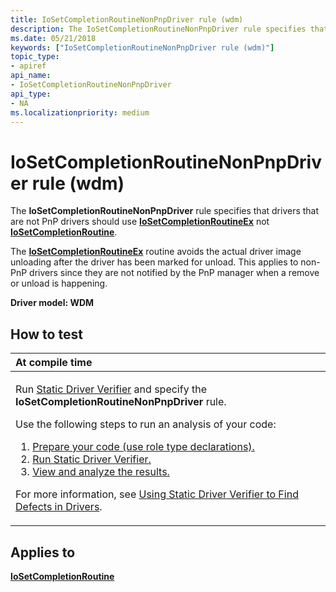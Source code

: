 ```yaml
---
title: IoSetCompletionRoutineNonPnpDriver rule (wdm)
description: The IoSetCompletionRoutineNonPnpDriver rule specifies that drivers that are not PnP drivers should use IoSetCompletionRoutineEx not IoSetCompletionRoutine.
ms.date: 05/21/2018
keywords: ["IoSetCompletionRoutineNonPnpDriver rule (wdm)"]
topic_type:
- apiref
api_name:
- IoSetCompletionRoutineNonPnpDriver
api_type:
- NA
ms.localizationpriority: medium
---
```


# IoSetCompletionRoutineNonPnpDriver rule (wdm)


The **IoSetCompletionRoutineNonPnpDriver** rule specifies that drivers that are not PnP drivers should use [**IoSetCompletionRoutineEx**](/windows-hardware/drivers/ddi/wdm/nf-wdm-iosetcompletionroutineex) not [**IoSetCompletionRoutine**](/windows-hardware/drivers/ddi/wdm/nf-wdm-iosetcompletionroutine).

The [**IoSetCompletionRoutineEx**](/windows-hardware/drivers/ddi/wdm/nf-wdm-iosetcompletionroutineex) routine avoids the actual driver image unloading after the driver has been marked for unload. This applies to non-PnP drivers since they are not notified by the PnP manager when a remove or unload is happening.

**Driver model: WDM**

How to test
-----------

<table>
<colgroup>
<col width="100%" />
</colgroup>
<thead>
<tr class="header">
<th align="left">At compile time</th>
</tr>
</thead>
<tbody>
<tr class="odd">
<td align="left"><p>Run <a href="/windows-hardware/drivers/devtest/static-driver-verifier" data-raw-source="[Static Driver Verifier](./static-driver-verifier.md)">Static Driver Verifier</a> and specify the <strong>IoSetCompletionRoutineNonPnpDriver</strong> rule.</p>
Use the following steps to run an analysis of your code:
<ol>
<li><a href="/windows-hardware/drivers/devtest/using-static-driver-verifier-to-find-defects-in-drivers#preparing-your-source-code" data-raw-source="[Prepare your code (use role type declarations).](./using-static-driver-verifier-to-find-defects-in-drivers.md#preparing-your-source-code)">Prepare your code (use role type declarations).</a></li>
<li><a href="/windows-hardware/drivers/devtest/using-static-driver-verifier-to-find-defects-in-drivers#running-static-driver-verifier" data-raw-source="[Run Static Driver Verifier.](./using-static-driver-verifier-to-find-defects-in-drivers.md#running-static-driver-verifier)">Run Static Driver Verifier.</a></li>
<li><a href="/windows-hardware/drivers/devtest/using-static-driver-verifier-to-find-defects-in-drivers#viewing-and-analyzing-the-results" data-raw-source="[View and analyze the results.](./using-static-driver-verifier-to-find-defects-in-drivers.md#viewing-and-analyzing-the-results)">View and analyze the results.</a></li>
</ol>
<p>For more information, see <a href="/windows-hardware/drivers/devtest/using-static-driver-verifier-to-find-defects-in-drivers" data-raw-source="[Using Static Driver Verifier to Find Defects in Drivers](./using-static-driver-verifier-to-find-defects-in-drivers.md)">Using Static Driver Verifier to Find Defects in Drivers</a>.</p></td>
</tr>
</tbody>
</table>

Applies to
----------

[**IoSetCompletionRoutine**](/windows-hardware/drivers/ddi/wdm/nf-wdm-iosetcompletionroutine)

